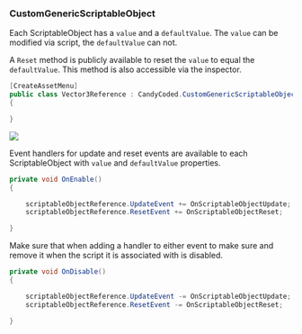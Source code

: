 ### CustomGenericScriptableObject

Each ScriptableObject has a `value` and a `defaultValue`. The `value` can be modified via script, the `defaultValue` can not.

A `Reset` method is publicly available to reset the `value` to equal the `defaultValue`. This method is also accessible via the inspector.

```csharp
[CreateAssetMenu]
public class Vector3Reference : CandyCoded.CustomGenericScriptableObject<Vector3>
{

}
```

![](https://i.imgur.com/9opk8j8.png)

Event handlers for update and reset events are available to each ScriptableObject with `value` and `defaultValue` properties.

```csharp
private void OnEnable()
{

    scriptableObjectReference.UpdateEvent += OnScriptableObjectUpdate;
    scriptableObjectReference.ResetEvent += OnScriptableObjectReset;

}
```

Make sure that when adding a handler to either event to make sure and remove it when the script it is associated with is disabled.

```csharp
private void OnDisable()
{

    scriptableObjectReference.UpdateEvent -= OnScriptableObjectUpdate;
    scriptableObjectReference.ResetEvent -= OnScriptableObjectReset;

}
```

